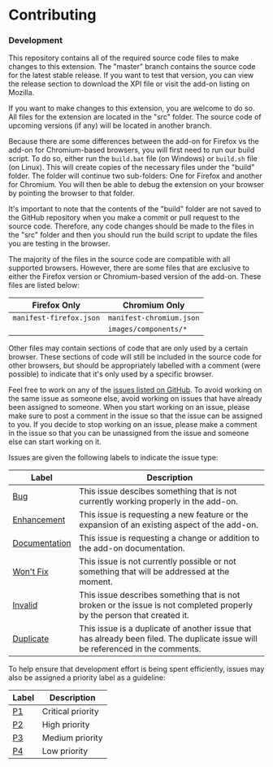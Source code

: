 # Contributing

### Development
This repository contains all of the required source code files to make changes to this extension. The "master" branch contains the source code for the latest stable release. If you want to test that version, you can view the release section to download the XPI file or visit the add-on listing on Mozilla.

If you want to make changes to this extension, you are welcome to do so. All files for the extension are located in the "src" folder. The source code of upcoming versions (if any) will be located in another branch.

Because there are some differences between the add-on for Firefox vs the add-on for Chromium-based browsers, you will first need to run our build script. To do so, either run the `build.bat` file (on Windows) or `build.sh` file (on Linux). This will create copies of the necessary files under the "build" folder. The folder will continue two sub-folders: One for Firefox and another for Chromium. You will then be able to debug the extension on your browser by pointing the browser to that folder.

It's important to note that the contents of the "build" folder are not saved to the GitHub repository when you make a commit or pull request to the source code. Therefore, any code changes should be made to the files in the "src" folder and then you should run the build script to update the files you are testing in the browser.

The majority of the files in the source code are compatible with all supported browsers. However, there are some files that are exclusive to either the Firefox version or Chromium-based version of the add-on. These files are listed below:

| Firefox Only | Chromium Only |
| --- | --- |
| `manifest-firefox.json` | `manifest-chromium.json` |
| | `images/components/*` |

Other files may contain sections of code that are only used by a certain browser. These sections of code will still be included in the source code for other browsers, but should be appropriately labelled with a comment (were possible) to indicate that it's only used by a specific browser.

Feel free to work on any of the [issues listed on GitHub](https://github.com/WesleyBranton/Custom-Scrollbar/issues). To avoid working on the same issue as someone else, avoid working on issues that have already been assigned to someone. When you start working on an issue, please make sure to post a comment in the issue so that the issue can be assigned to you. If you decide to stop working on an issue, please make a comment in the issue so that you can be unassigned from the issue and someone else can start working on it.

Issues are given the following labels to indicate the issue type:

| Label | Description |
| --- | --- |
| [Bug](https://github.com/WesleyBranton/Custom-Scrollbar/issues?q=is%3Aissue+is%3Aopen+label%3Abug) | This issue descibes something that is not currently working properly in the add-on. |
| [Enhancement](https://github.com/WesleyBranton/Custom-Scrollbar/issues?q=is%3Aissue+is%3Aopen+label%3Aenhancement) | This issue is requesting a new feature or the expansion of an existing aspect of the add-on. |
| [Documentation](https://github.com/WesleyBranton/Custom-Scrollbar/issues?q=is%3Aissue+is%3Aopen+label%3Adocumentation) | This issue is requesting a change or addition to the add-on documentation. |
| [Won't Fix](https://github.com/WesleyBranton/Custom-Scrollbar/issues?q=is%3Aissue+is%3Aopen+label%3Awontfix) | This issue is not currently possible or not something that will be addressed at the moment. |
| [Invalid](https://github.com/WesleyBranton/Custom-Scrollbar/issues?q=is%3Aissue+is%3Aopen+label%3Ainvalid) | This issue describes something that is not broken or the issue is not completed properly by the person that created it. |
| [Duplicate](https://github.com/WesleyBranton/Custom-Scrollbar/issues?q=is%3Aissue+is%3Aopen+label%3Aduplicate) | This issue is a duplicate of another issue that has already been filed. The duplicate issue will be referenced in the comments. |

To help ensure that development effort is being spent efficiently, issues may also be assigned a priority label as a guideline:

| Label | Description |
| --- | --- |
| [P1](https://github.com/WesleyBranton/Custom-Scrollbar/issues?q=is%3Aissue+is%3Aopen+label%3AP1) | Critical priority |
| [P2](https://github.com/WesleyBranton/Custom-Scrollbar/issues?q=is%3Aissue+is%3Aopen+label%3AP2) | High priority |
| [P3](https://github.com/WesleyBranton/Custom-Scrollbar/issues?q=is%3Aissue+is%3Aopen+label%3AP3) | Medium priority |
| [P4](https://github.com/WesleyBranton/Custom-Scrollbar/issues?q=is%3Aissue+is%3Aopen+label%3AP4) | Low priority |
